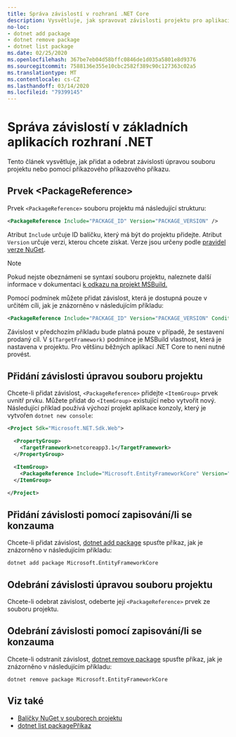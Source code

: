 ```yaml
---
title: Správa závislostí v rozhraní .NET Core
description: Vysvětluje, jak spravovat závislosti projektu pro aplikaci .NET Core.
no-loc:
- dotnet add package
- dotnet remove package
- dotnet list package
ms.date: 02/25/2020
ms.openlocfilehash: 367be7eb04d58bffc0846de1d035a5801e8d9376
ms.sourcegitcommit: 7588136e355e10cbc2582f389c90c127363c02a5
ms.translationtype: MT
ms.contentlocale: cs-CZ
ms.lasthandoff: 03/14/2020
ms.locfileid: "79399145"
---
```

# <a name="manage-dependencies-in-net-core-applications"></a>Správa závislostí v základních aplikacích rozhraní .NET

Tento článek vysvětluje, jak přidat a odebrat závislosti úpravou souboru projektu nebo pomocí příkazového příkazového příkazu.

## <a name="the-packagereference-element"></a>Prvek \<PackageReference>

Prvek `<PackageReference>` souboru projektu má následující strukturu:

```xml
<PackageReference Include="PACKAGE_ID" Version="PACKAGE_VERSION" />
```

Atribut `Include` určuje ID balíčku, který má být do projektu přidejte. Atribut `Version` určuje verzi, kterou chcete získat. Verze jsou určeny podle [pravidel verze NuGet](/nuget/create-packages/dependency-versions#version-ranges).

> [!NOTE]
> Pokud nejste obeznámeni se syntaxí souboru projektu, naleznete další informace v dokumentaci [k odkazu na projekt MSBuild.](/visualstudio/msbuild/msbuild-project-file-schema-reference)

Pomocí podmínek můžete přidat závislost, která je dostupná pouze v určitém cíli, jak je znázorněno v následujícím příkladu:

```xml
<PackageReference Include="PACKAGE_ID" Version="PACKAGE_VERSION" Condition="'$(TargetFramework)' == 'netcoreapp2.1'" />
```

Závislost v předchozím příkladu bude platná pouze v případě, že sestavení prodaný cíl. V `$(TargetFramework)` podmínce je MSBuild vlastnost, která je nastavena v projektu. Pro většinu běžných aplikací .NET Core to není nutné provést.

## <a name="add-a-dependency-by-editing-the-project-file"></a>Přidání závislosti úpravou souboru projektu

Chcete-li přidat závislost, `<PackageReference>` přidejte `<ItemGroup>` prvek uvnitř prvku. Můžete přidat do `<ItemGroup>` existující nebo vytvořit nový. Následující příklad používá výchozí projekt aplikace konzoly, který je vytvořen `dotnet new console`:

```xml
<Project Sdk="Microsoft.NET.Sdk.Web">

  <PropertyGroup>
    <TargetFramework>netcoreapp3.1</TargetFramework>
  </PropertyGroup>

  <ItemGroup>
    <PackageReference Include="Microsoft.EntityFrameworkCore" Version="3.1.2" />
  </ItemGroup>

</Project>
```

## <a name="add-a-dependency-by-using-the-cli"></a>Přidání závislosti pomocí zapisování/li se konzauma

Chcete-li přidat závislost, [dotnet add package](dotnet-add-package.md) spusťte příkaz, jak je znázorněno v následujícím příkladu:

```dotnetcli
dotnet add package Microsoft.EntityFrameworkCore
```

## <a name="remove-a-dependency-by-editing-the-project-file"></a>Odebrání závislosti úpravou souboru projektu

Chcete-li odebrat závislost, odeberte její `<PackageReference>` prvek ze souboru projektu.

## <a name="remove-a-dependency-by-using-the-cli"></a>Odebrání závislosti pomocí zapisování/li se konzauma

Chcete-li odstranit závislost, [dotnet remove package](dotnet-remove-package.md) spusťte příkaz, jak je znázorněno v následujícím příkladu:

```dotnetcli
dotnet remove package Microsoft.EntityFrameworkCore
```

## <a name="see-also"></a>Viz také

* [Balíčky NuGet v souborech projektu](../project-sdk/msbuild-props.md#nuget-packages)
* [dotnet list packagePříkaz](dotnet-remove-package.md)
